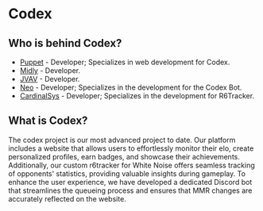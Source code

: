 # Codex

## Who is behind Codex?

* [Puppet](https://github.com/McValoPuppet) - Developer; Specializes in web development for Codex.
* [Midly](https://github.com/midly202) - Developer.
* [JVAV](https://github.com/JOJOVAV) - Developer.
* [Neo](https://github.com/onem0) - Developer; Specializes in the development for the Codex Bot.
* [CardinalSys](https://github.com/CardinalSys) - Developer; Specializes in the development for R6Tracker.

## What is Codex?
The codex project is our most advanced project to date. Our platform includes a website that allows users to effortlessly monitor their elo, create personalized profiles, earn badges, and showcase their achievements. Additionally, our custom r6tracker for White Noise offers seamless tracking of opponents' statistics, providing valuable insights during gameplay. To enhance the user experience, we have developed a dedicated Discord bot that streamlines the queueing process and ensures that MMR changes are accurately reflected on the website.
